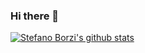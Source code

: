 ### Hi there 👋

<!--
**quangthanh010290/quangthanh010290** is a ✨ _special_ ✨ repository because its `README.md` (this file) appears on your GitHub profile.

Here are some ideas to get you started:

- 🔭 I’m currently working on ...
- 🌱 I’m currently learning ...
- 👯 I’m looking to collaborate on ...
- 🤔 I’m looking for help with ...
- 💬 Ask me about ...
- 📫 How to reach me: ...
- 😄 Pronouns: ...
- ⚡ Fun fact: ...
-->
[![Stefano Borzi's github stats](https://github-readme-stats.vercel.app/api?username=quangthanh010290&show_icons=true)](https://github.com/quangthanh010290)
